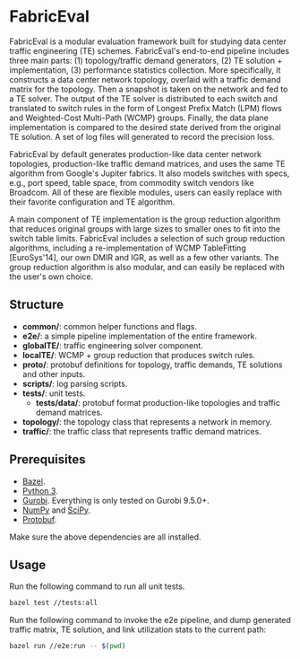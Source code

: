 # FabricEval
FabricEval is a modular evaluation framework built for studying data center
traffic engineering (TE) schemes. FabricEval's end-to-end pipeline includes
three main parts: (1) topology/traffic demand generators, (2) TE solution + implementation,
(3) performance statistics collection.
More specifically, it constructs a data center network topology, overlaid with
a traffic demand matrix for the topology. Then a snapshot is taken on the network
and fed to a TE solver. The output of the TE solver is distributed to each switch
and translated to switch rules in the form of Longest Prefix Match (LPM) flows
and Weighted-Cost Multi-Path (WCMP) groups. Finally, the data plane implementation
is compared to the desired state derived from the original TE solution. A set of
log files will generated to record the precision loss.

FabricEval by default generates production-like data center network topologies,
production-like traffic demand matrices, and uses the same TE algorithm from
Google's Jupiter fabrics. It also models switches with specs, e.g., port speed,
table space, from commodity switch vendors like Broadcom. All of these are
flexible modules, users can easily replace with their favorite configuration and
TE algorithm.

A main component of TE implementation is the group reduction algorithm that
reduces original groups with large sizes to smaller ones to fit into the switch
table limits. FabricEval includes a selection of such group reduction algorithms,
including a re-implementation of WCMP TableFitting \[EuroSys'14\], our own DMIR
and IGR, as well as a few other variants. The group reduction algorithm is also
modular, and can easily be replaced with the user's own choice.

## Structure
* **common/**: common helper functions and flags.
* **e2e/**: a simple pipeline implementation of the entire framework.
* **globalTE/**: traffic engineering solver component.
* **localTE/**: WCMP + group reduction that produces switch rules.
* **proto/**: protobuf definitions for topology, traffic demands, TE solutions and other inputs.
* **scripts/**: log parsing scripts.
* **tests/**: unit tests.
  * **tests/data/**: protobuf format production-like topologies and traffic demand matrices.
* **topology/**: the topology class that represents a network in memory.
* **traffic/**: the traffic class that represents traffic demand matrices.

## Prerequisites
* [Bazel](https://docs.bazel.build/install.html).
* [Python 3](https://www.python.org/downloads/).
* [Gurobi](https://www.gurobi.com/). Everything is only tested on Gurobi 9.5.0+.
* [NumPy](https://numpy.org/) and [SciPy](https://scipy.org/).
* [Protobuf](https://developers.google.com/protocol-buffers).

Make sure the above dependencies are all installed.

## Usage
Run the following command to run all unit tests.
```bash
bazel test //tests:all
```
Run the following command to invoke the e2e pipeline, and dump generated traffic matrix,
TE solution, and link utilization stats to the current path:
```bash
bazel run //e2e:run -- $(pwd)
```
